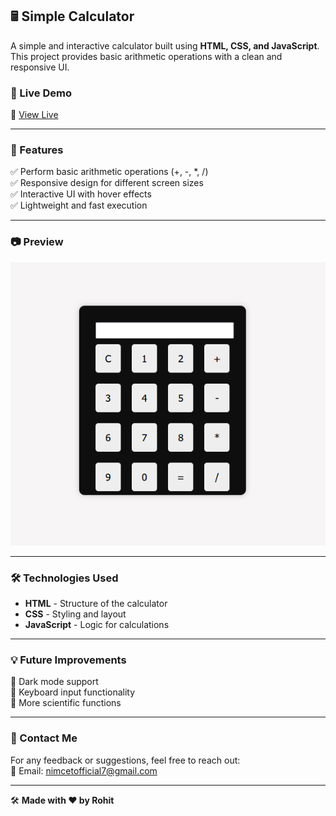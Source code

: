 ## **🖩 Simple Calculator**  

A simple and interactive calculator built using **HTML, CSS, and JavaScript**. This project provides basic arithmetic operations with a clean and responsive UI.  

### **🚀 Live Demo**  
🔗 [View Live](https://rohitbamniya4141.github.io/codsoft_taskno.3/)  

---

### **📌 Features**  
✅ Perform basic arithmetic operations (+, -, *, /)  
✅ Responsive design for different screen sizes  
✅ Interactive UI with hover effects  
✅ Lightweight and fast execution  

---

### **📷 Preview**  
![Calculator Preview](calculator-screenshot.png)  

---

### **🛠 Technologies Used**  
- **HTML** - Structure of the calculator  
- **CSS** - Styling and layout  
- **JavaScript** - Logic for calculations  

---


### **💡 Future Improvements**  
🔹 Dark mode support  
🔹 Keyboard input functionality  
🔹 More scientific functions  

---

### **📧 Contact Me**  
For any feedback or suggestions, feel free to reach out:  
📩 Email: nimcetofficial7@gmail.com  

---

🛠 **Made with ❤️ by Rohit**  
